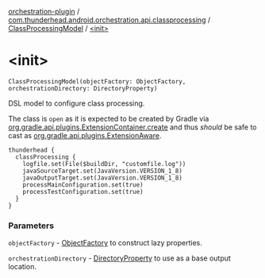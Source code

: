 [orchestration-plugin](../../index.md) / [com.thunderhead.android.orchestration.api.classprocessing](../index.md) / [ClassProcessingModel](index.md) / [&lt;init&gt;](./-init-.md)

# &lt;init&gt;

`ClassProcessingModel(objectFactory: ObjectFactory, orchestrationDirectory: DirectoryProperty)`

DSL model to configure class processing.

The class is `open` as it is expected to be created by Gradle
via [org.gradle.api.plugins.ExtensionContainer.create](#)
and thus *should* be safe to cast as [org.gradle.api.plugins.ExtensionAware](#).

```
thunderhead {
  classProcessing {
    logfile.set(File($buildDir, "customfile.log"))
    javaSourceTarget.set(JavaVersion.VERSION_1_8)
    javaOutputTarget.set(JavaVersion.VERSION_1_8)
    processMainConfiguration.set(true)
    processTestConfiguration.set(true)
  }
}
```

### Parameters

`objectFactory` - [ObjectFactory](#) to construct lazy properties.

`orchestrationDirectory` - [DirectoryProperty](#) to use as a base output location.